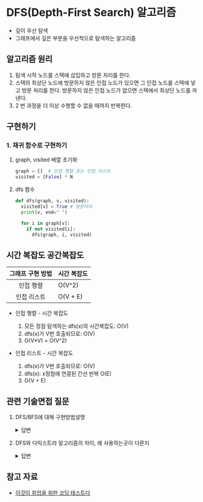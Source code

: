 # DFS(Depth-First Search) 알고리즘
- 깊이 우선 탐색
- 그래프에서 깊은 부분을 우선적으로 탐색하는 알고리즘

## 알고리즘 원리
1. 탐색 시작 노드를 스택에 삽입하고 방문 처리를 한다.
2. 스택의 최상단 노드에 방문하지 않은 인접 노드가 있으면 그 인접 노드를 스택에 넣고 방문 처리를 한다. 방문하지 않은 인접 노드가 없으면 스택에서 최상단 노드를 꺼낸다.
3. 2 번 과정을 더 이상 수행할 수 없을 때까지 반복한다.

## 구현하기
### 1. 재귀 함수로 구현하기
1. graph, visited 배열 초기화
    ```python
    graph = []  # 인접 행렬 또는 인접 리스트
    visited = [False] * N
    ```
2. dfs 함수
    ```python
    def dfs(graph, v, visited):
      visited[v] = True # 방문처리
      print(v, end=" ")

      for i in graph[v]:
        if not visited[i]:
          dfs(graph, i, visited)
    ```

## 시간 복잡도 공간복잡도
| 그래프 구현 방법  | 시간 복잡도 |  
| :--: | :------------------------------------ 
|  인접 행렬  |  O(V^2)  |
|  인접 리스트  |  O(V + E)  |

- 인접 행렬 - 시간 복잡도
  1. 모든 정점 탐색하는 dfs(x)의 시간복잡도: O(V)
  2. dfs(x)가 V번 호출되므로: O(V)
  3. O(V*V) = O(V^2)

- 인접 리스트 - 시간 복잡도
  1. dfs(x)가 V번 호출되므로: O(V)
  2. dfs(x): x정점에 연결된 간선 반복 O(E)
  3. O(V + E)

## 관련 기술면접 질문
1. DFS/BFS에 대해 구현방법설명
    <details>
    <summary>답변</summary>
    <p> 

      - DFS는 깊이 우선 탐색으로 스택 이용해서 구현하고, BFS는 너비 우선 탐색으로 큐 를 이용해서 구현한다.
      
    </p>
    </details>

2. DFS와 다익스트라 알고리즘의 차이, 왜 사용하는곳이 다른지
    <details>
    <summary>답변</summary>
    <p>

      - 다익스트라 알고리즘 : 가중치가 있는 그래프에서 최단 경로를 찾을 때 사용하며, 이전 값을 연산한 결과가 필요할 때 사용하기에 적합하다.

      - DFS : 깊이 우선 탐색으로 가중치가 없을 때 사용하는 것이 적합하다.
    </p>
    </details>

## 참고 자료
- [이것이 취업을 위한 코딩 테스트다](http://www.yes24.com/Product/Goods/91433923)

